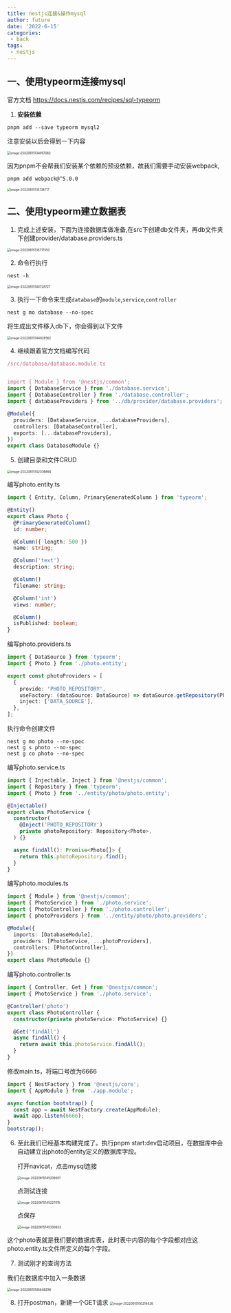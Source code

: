 ```yaml
---
title: nestjs连接&操作mysql
author: future
date: '2022-6-15'
categories:
 - back
tags:
 - nestjs
---
```


## 一、使用typeorm连接mysql

官方文档 https://docs.nestjs.com/recipes/sql-typeorm

1. **安装依赖**

```shell
pnpm add --save typeorm mysql2
```

注意安装以后会得到一下内容

<img src="http://imgsbed-1301560453.cossh.myqcloud.com/blog/202206151349750.png" alt="image-20220615134957082" style="zoom:50%;" />

因为pnpm不会帮我们安装某个依赖的预设依赖，故我们需要手动安装webpack,

```shell
pnpm add webpack@^5.0.0 
```

<img src="http://imgsbed-1301560453.cossh.myqcloud.com/blog/202206151351766.png" alt="image-20220615135138717" style="zoom:50%;" />

## 二、使用typeorm建立数据表

1. 完成上述安装，下面为连接数据库做准备,在src下创建db文件夹，再db文件夹下创建provider/database.providers.ts

<img src="http://imgsbed-1301560453.cossh.myqcloud.com/blog/202206151357420.png" alt="image-20220615135717353" style="zoom:50%;" />

2. 命令行执行

```shell
nest -h
```

<img src="http://imgsbed-1301560453.cossh.myqcloud.com/blog/202206151407906.png" alt="image-20220615140728727" style="zoom:50%;" />

3. 执行一下命令来生成`database`的`module`,`service`,`controller`

```shll
nest g mo database --no-spec
```

将生成出文件移入db下，你会得到以下文件

<img src="http://imgsbed-1301560453.cossh.myqcloud.com/blog/202206151449587.png" alt="image-20220615144928562" style="zoom:50%;" />

4. 继续跟着官方文档编写代码 

```typescript
/src/database/database.module.ts


import { Module } from '@nestjs/common';
import { DatabaseService } from './database.service';
import { DatabaseController } from './database.controller';
import { databaseProviders } from '../db/provider/database.providers';

@Module({
  providers: [DatabaseService, ...databaseProviders],
  controllers: [DatabaseController],
  exports: [...databaseProviders],
})
export class DatabaseModule {}
```

5. 创建目录和文件CRUD

<img src="http://imgsbed-1301560453.cossh.myqcloud.com/blog/202206151420941.png" alt="image-20220615142036864" style="zoom:50%;" />

编写photo.entity.ts

```typescript
import { Entity, Column, PrimaryGeneratedColumn } from 'typeorm';

@Entity()
export class Photo {
  @PrimaryGeneratedColumn()
  id: number;

  @Column({ length: 500 })
  name: string;

  @Column('text')
  description: string;

  @Column()
  filename: string;

  @Column('int')
  views: number;

  @Column()
  isPublished: boolean;
}
```

编写photo.providers.ts

```typescript
import { DataSource } from 'typeorm';
import { Photo } from './photo.entity';

export const photoProviders = [
  {
    provide: 'PHOTO_REPOSITORY',
    useFactory: (dataSource: DataSource) => dataSource.getRepository(Photo),
    inject: ['DATA_SOURCE'],
  },
];
```

执行命令创建文件

```shell
nest g mo photo --no-spec 
nest g s photo --no-spec
nest g co photo --no-spec 
```

编写photo.service.ts

```typescript
import { Injectable, Inject } from '@nestjs/common';
import { Repository } from 'typeorm';
import { Photo } from '../entity/photo/photo.entity';

@Injectable()
export class PhotoService {
  constructor(
    @Inject('PHOTO_REPOSITORY')
    private photoRepository: Repository<Photo>,
  ) {}

  async findAll(): Promise<Photo[]> {
    return this.photoRepository.find();
  }
}
```

编写photo.modules.ts

```typescript
import { Module } from '@nestjs/common';
import { PhotoService } from './photo.service';
import { PhotoController } from './photo.controller';
import { photoProviders } from '../entity/photo/photo.providers';

@Module({
  imports: [DatabaseModule],
  providers: [PhotoService, ...photoProviders],
  controllers: [PhotoController],
})
export class PhotoModule {}
```

编写photo.controller.ts

```typescript
import { Controller, Get } from '@nestjs/common';
import { PhotoService } from './photo.service';

@Controller('photo')
export class PhotoController {
  constructor(private photoService: PhotoService) {}

  @Get('findAll')
  async findAll() {
    return await this.photoService.findAll();
  }
}
```

修改main.ts，将端口号改为6666

```typescript
import { NestFactory } from '@nestjs/core';
import { AppModule } from './app.module';

async function bootstrap() {
  const app = await NestFactory.create(AppModule);
  await app.listen(6666);
}
bootstrap();
```

6. 至此我们已经基本构建完成了。执行pnpm start:dev启动项目，在数据库中会自动建立出photo的entity定义的数据库字段。

   打开navicat，点击mysql连接

   <img src="http://imgsbed-1301560453.cossh.myqcloud.com/blog/202206151452797.png" alt="image-20220615145208501" style="zoom:50%;" />

   点测试连接

   <img src="http://imgsbed-1301560453.cossh.myqcloud.com/blog/202206151452716.png" alt="image-20220615145227415" style="zoom:50%;" />

   点保存

   <img src="http://imgsbed-1301560453.cossh.myqcloud.com/blog/202206151453492.png" alt="image-20220615145330632" style="zoom:50%;" />

这个photo表就是我们要的数据库表，此时表中内容的每个字段都对应这photo.entity.ts文件所定义的每个字段。

7. 测试刚才的查询方法

我们在数据库中加入一条数据

<img src="http://imgsbed-1301560453.cossh.myqcloud.com/blog/202206151456978.png" alt="image-20220615145648298" style="zoom:50%;" />

8. 打开postman，新建一个GET请求
   <img src="http://imgsbed-1301560453.cossh.myqcloud.com/blog/202206151502532.png" alt="image-20220615150214426" style="zoom:50%;" />




